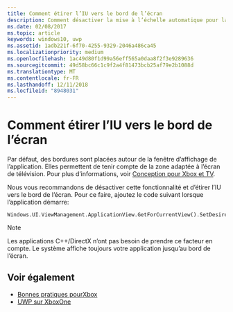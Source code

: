 ```yaml
---
title: Comment étirer l’IU vers le bord de l’écran
description: Comment désactiver la mise à l’échelle automatique pour la zone sans titre.
ms.date: 02/08/2017
ms.topic: article
keywords: windows10, uwp
ms.assetid: 1adb221f-6f70-4255-9329-2046a486ca45
ms.localizationpriority: medium
ms.openlocfilehash: 1ac49d80f1d99a56eff565a0daa8f2f3e9289636
ms.sourcegitcommit: 49d58bc66c1c9f2a4f81473bcb25af79e2b1088d
ms.translationtype: MT
ms.contentlocale: fr-FR
ms.lasthandoff: 12/11/2018
ms.locfileid: "8948031"
---
```

# <a name="how-to-draw-ui-to-the-edge-of-the-screen"></a>Comment étirer l’IU vers le bord de l’écran   
Par défaut, des bordures sont placées autour de la fenêtre d’affichage de l’application. Elles permettent de tenir compte de la zone adaptée à l’écran de télévision. Pour plus d’informations, voir [Conception pour Xbox et TV](../design/devices/designing-for-tv.md#tv-safe-area). 

Nous vous recommandons de désactiver cette fonctionnalité et d’étirer l’IU vers le bord de l’écran. Pour ce faire, ajoutez le code suivant lorsque l’application démarre:
   
```
Windows.UI.ViewManagement.ApplicationView.GetForCurrentView().SetDesiredBoundsMode(Windows.UI.ViewManagement.ApplicationViewBoundsMode.UseCoreWindow);
```
   
> [!NOTE]
> Les applications C++/DirectX n’ont pas besoin de prendre ce facteur en compte. Le système affiche toujours votre application jusqu’au bord de l’écran.

## <a name="see-also"></a>Voir également
- [Bonnes pratiques pourXbox](tailoring-for-xbox.md)
- [UWP sur XboxOne](index.md)

